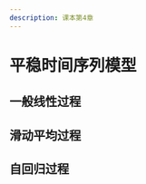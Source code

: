```yaml
---
description: 课本第4章
---
```


# 平稳时间序列模型

## 一般线性过程



















## 滑动平均过程



























## 自回归过程

















